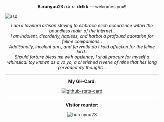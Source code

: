 <div align="center">
  <div><b>Burunyuu23</b> <em>a.k.a.</em> <b>dnlkk</b> &mdash; welcomes you!! </div>  
</div>


  ![asd](https://sun9-7.userapi.com/impg/gu8pi-ZELNdY2I7tfqaxo3JDHUPn6XafGf9hhw/mSXdTejf4is.jpg?size=960x384&quality=95&crop=0,176,1280,512&sign=f308a41e7ae4e03c74f4956afbeaadc7&c_uniq_tag=a5PqlnK6mgbWtV_97f9MSemHUzZIbKOxk-N2WyHLrdQ)

<div align="center">
  <div><em>I am a lovelorn artisan striving to embrace each occurrence within the boundless realm of the Internet.</em>. </div>  
  <div><em>I am indolent, disorderly, hapless, and harbor a profound adoration for feline companions.</em>. </div>  
  <div><em>Additionally, indolent am I, and fervently do I hold affection for the feline kind.</em>. </div>  
  <div><em>Should fortune bless me with opulence, I shall procure for myself a whimsical toy known as a yo yo, a cherished reverie of mine that has long pervaded my thoughts.</em>.</div>  
</div>

<hr/>

<div align="center">
  <div align="center">
    
**My GH-Card:**

[![github-stats-card](https://kasroudra-stats-card.onrender.com/lang?user=burunyuu23&amp;theme=panda&amp;layout=compact&amp;type=donut&amp;sort=asc&amp;color=21ab82&amp;bgcolor=252323&amp;hcolor=00cc18&amp;minimum=0.01&amp;max_lang=10&amp;exclude_lang=Python,Java&amp;exclude_repo=MobiusStrip)](https://github.com/KasRoudra/github-stats-card)

  </div>
<hr/>
  <div align="center">
    
  **Visitor counter:**
  
  ![burunyuu23](https://count.getloli.com/get/@burunyuu23?theme=rule34)
  </div>

</div>
